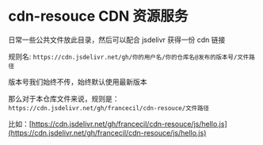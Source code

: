 # cdn-resouce CDN 资源服务

日常一些公共文件放此目录，然后可以配合 jsdelivr 获得一份 cdn 链接

规则名: `https://cdn.jsdelivr.net/gh/你的用户名/你的仓库名@发布的版本号/文件路径`

版本号我们始终不传，始终默认使用最新版本

那么对于本仓库文件来说，规则是：`https://cdn.jsdelivr.net/gh/francecil/cdn-resouce/文件路径`

比如：[https://cdn.jsdelivr.net/gh/francecil/cdn-resouce/js/hello.js](https://cdn.jsdelivr.net/gh/francecil/cdn-resouce/js/hello.js)